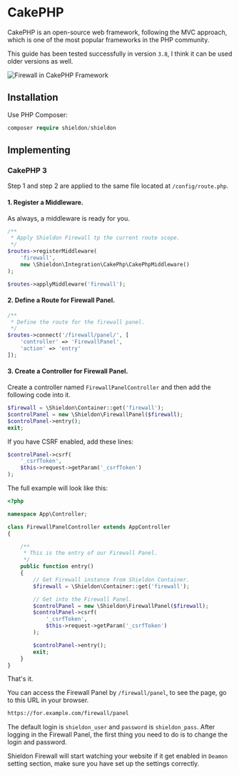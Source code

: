 # CakePHP

CakePHP is an open-source web framework, following the MVC approach, which is one of the most popular frameworks in the PHP community.

This guide has been tested successfully in version `3.8`, I think it can be used older versions as well.

![Firewall in CakePHP Framework](https://shieldon.io/images/home/cakephp-framework-firewall.png)

## Installation

Use PHP Composer:

```php
composer require shieldon/shieldon
```

## Implementing

### CakePHP 3

Step 1 and step 2 are applied to the same file located at `/config/route.php`.

#### 1. Register a Middleware.

As always, a middleware is ready for you.

```php
/**
 * Apply Shieldon Firewall tp the current route scope.
 */
$routes->registerMiddleware(
    'firewall',
    new \Shieldon\Integration\CakePhp\CakePhpMiddleware()
);

$routes->applyMiddleware('firewall');
```

#### 2. Define a Route for Firewall Panel.

```php
/**
 * Define the route for the firewall panel.
 */
$routes->connect('/firewall/panel/', [
    'controller' => 'FirewallPanel',
    'action' => 'entry'
]);
```


#### 3. Create a Controller for Firewall Panel.

Create a controller named `FirewallPanelController` and then add the following code into it.

```php
$firewall = \Shieldon\Container::get('firewall');
$controlPanel = new \Shieldon\FirewallPanel($firewall);
$controlPanel->entry();
exit;
```

If you have CSRF enabled, add these lines:

```php
$controlPanel->csrf(
    '_csrfToken',
    $this->request->getParam('_csrfToken')
);
```

The full example will look like this:

```php
<?php

namespace App\Controller;

class FirewallPanelController extends AppController
{

    /**
     * This is the entry of our Firewall Panel.
     */
    public function entry()
    {
        // Get Firewall instance from Shieldon Container.
        $firewall = \Shieldon\Container::get('firewall');

        // Get into the Firewall Panel.
        $controlPanel = new \Shieldon\FirewallPanel($firewall);
        $controlPanel->csrf(
            '_csrfToken',
            $this->request->getParam('_csrfToken')
        );

        $controlPanel->entry();
        exit;
    }
}
```

That's it.

You can access the Firewall Panel by `/firewall/panel`, to see the page, go to this URL in your browser.

```bash
https://for.example.com/firewall/panel
```

The default login is `shieldon_user` and `password` is `shieldon_pass`. After logging in the Firewall Panel, the first thing you need to do is to change the login and password.

Shieldon Firewall will start watching your website if it get enabled in `Deamon` setting section, make sure you have set up the settings correctly.